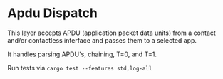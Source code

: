 # Apdu Dispatch

This layer accepts APDU (application packet data units) from a contact and/or contactless interface and passes them to a selected app.

It handles parsing APDU's, chaining, T=0, and T=1.

Run tests via `cargo test --features std,log-all`

